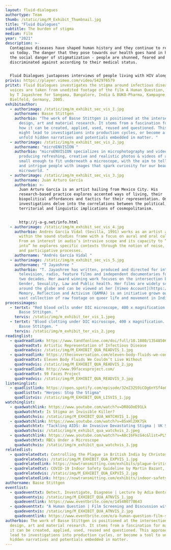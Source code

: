 ```yaml
---
layout: fluid-dialogues
authortype: Team
thumb: /static/img/M_Exhibit_Thumbnail.jpg
title: "Fluid Dialogues"
subtitle: The burden of stigma
medium: Film
year: "2021"
description: >-
  Contagious diseases have shaped human history and they continue to remain with
  us today. The danger that they pose towards our health goes hand in hand with
  the social danger of stigmatization - people are shunned, feared and
  discriminated against according to their medical status. 


  Fluid Dialogues juxtaposes interviews of people living with HIV along with microscopic footage of their blood to create an intimate moment of reflection on the social implications of living with a contagious disease. Through this work, the artist provokes us to reflect on how social ties, and relationships can be damaged through our impulse to blame, and irrational fears of contamination. 
privis: https://player.vimeo.com/video/542976579
pritxt: Fluid Dialogues investigates the stigma around infectious diseases. The
  voices are taken from unedited footage of the film A Human Question, directed
  by T Jayashree for Sangama, Bangalore, India & BUKO-Pharma, Kampagne,
  Bielfeld, Germany, 2005.
exhibitauthor:
  - authorimage: /static/img/m_exhibit_sec_vis_1.jpg
    authorname: Basse Stittgen
    authorbio: "The work of Basse Stittgen is positioned at the intersection of
      design, art and material research. It stems from a fascination for matter,
      how it can be created, applied, used, reused and questioned. This approach
      might lead to investigations into production cycles, or become a tool to
      unfold hidden narratives and potentials embedded in matter. "
  - authorimage: /static/img/m_exhibit_sec_vis_2.jpg
    authorname: "microENVISION "
    authorbio: "microENVISION specializes in microphotography and videography,
      producing refreshing, creative and realistic photos & videos of anything
      small enough to fit underneath a microscope, with the aim to tell stories
      and intrigue people with images that spark curiosity for our beautiful
      microworld. "
  - authorimage: /static/img/m_exhibit_sec_vis_3.jpg
    authorname: Juan Arturo García
    authorbio: >-
      Juan Arturo García is an artist hailing from Mexico City. His
      research-based practice explores accented ways of living, their
      biopolitical affordances and tactics for their representation. Ongoing
      investigations delve into the correlations between the political,
      territorial and linguistic implications of cosmopolitanism.


      http://j-a-g.net/info.html 
  - authorimage: /static/img/m_exhibit_sec_vis_4.jpg
    authorbio: Andrés García Vidal (Sevilla, 1991) works as an artist and recordist
      within the sound studies frame with a focus on aural and oral culture.
      From an interest in audio’s intrusive scope and its capacity to “break
      into” he explores specific contexts through the notion of noise, speech
      and participative processes.
    authorname: "Andrés García Vidal "
  - authorimage: /static/img/m_exhibit_sec_vis_5.jpg
    authorname: "T Jayashree "
    authorbio: "T. Jayashree has written, produced and directed for international
      television, radio, feature films and independent documentaries for over
      two decades. Her award winning work focuses on the intersection between
      Gender, Sexuality, Law and Public health. Her films are widely screened
      around the globe and can be viewed at her [Vimeo Account](https://vimeo.com/jayashree). Queer Archive for
      Memory, Reflection and Activism (QAMRA) is an initiative grown out of her
      vast collection of raw footage on queer life and movement in India. "
processimages:
  - tertxt: "Red blood cells under DIC microscope, 400 x magnification. Courtesy of
      Basse Sttitgen. "
    tervis: /static/img/m_exhibit_ter_vis_1.jpeg
  - tertxt: "Blood clotting under DIC microscope, 400 x magnification. Courtesy of
      Basse Sttitgen. "
    tervis: /static/img/m_exhibit_ter_vis_2.jpeg
readinglist:
  - quadreadlink: https://www.tandfonline.com/doi/full/10.1080/13548506.2019.1705991
    quadreadtxt: Artistic Representation of Infectious Disease
    quadreadvis: /static/img/M_EXHIBIT_QUA_READVIS_1.jpg
  - quadreadlink: https://theconversation.com/eleven-body-fluids-we-couldnt-live-without-49568
    quadreadtxt: Eleven Body Fluids We Couldn’t Live Without
    quadreadvis: /static/img/M_EXHIBIT_QUA_READVIS_2.jpg
  - quadreadlink: http://www.99facesproject.com/
    quadreadtxt: 99 Faces Project
    quadreadvis: /static/img/M_EXHIBIT_QUA_READVIS_3.jpg
listeninglist:
  - quadlistlink: https://open.spotify.com/episode/32eZ32S9iCOg6nYSf4o08q
    quadlisttxt: "Herpes: Stop the Stigma"
    quadlistvis: /static/img/M_EXHIBIT_QUA_LISVIS_1.jpg
watchinglist:
  - quadwatchlink: https://www.youtube.com/watch?v=DR8GOoE91Lk
    quadwatchtxt: Is Stigma an Invisible Killer?
    quadwatchvis: /static/img/M_EXHIBIT_QUA_WATCHVIS_1.jpg
  - quadwatchlink: https://www.youtube.com/watch?v=8SxHl2XK7Sk
    quadwatchtxt: "Tackling AIDS: An Invasive Devastating Stigma | VK Sashindran"
    quadwatchvis: /static/img/m_exhibit_qua_watchvis_2.jpeg
  - quadwatchlink: https://www.youtube.com/watch?v=A8cI6FkcG4c&list=PL50lcL7KylCA5uD-60rS4QQ6HAR2JN97R&index=10
    quadwatchtxt: RBCs Under a Microscope
    quadwatchvis: /static/img/m_exhibit_qua_watchvis_3.jpg
relatedlist:
  - quadrelatedtxt: Controlling the Plague in British India by Christos Lynteris
    quadrelatedvis: /static/img/M_EXHIBIT_QUA_EXPVIS_1.jpg
    quadrelatedlink: https://nowtransmitting.com/exhibits/plague-british-india/
  - quadrelatedtxt: COVID-19 Indoor Safety Guideline by Martin Bazant, John Bush, Kasim Khan
    quadrelatedvis: /static/img/M_EXHIBIT_QUA_EXPVIS_2.jpg
    quadrelatedlink: https://nowtransmitting.com/exhibits/indoor-safety-guidelines/
authorname: Basse Stittgen
eventlist:
  - quadeventtxt: Detect, Investigate, Diagnose | Lecture by Adia Benton
    quadeventvis: /static/img/M_EXHIBIT_QUA_ATNVIS_1.jpg
    quadeventlink: https://www.eventbrite.com/e/145400778643
  - quadeventtxt: "A Human Question | Film Screening and Discussion with T. Jayashree "
    quadeventvis: /static/img/M_EXHIBIT_QUA_ATNVIS_2.jpg
    quadeventlink: https://www.eventbrite.com/e/a-human-question-film-screening-discussion-registration-145821204147
authorbio: The work of Basse Stittgen is positioned at the intersection of
  design, art and material research. It stems from a fascination for matter, how
  it can be created, applied, used, reused and questioned. This approach might
  lead to investigations into production cycles, or become a tool to unfold
  hidden narratives and potentials embedded in matter.
---
```

